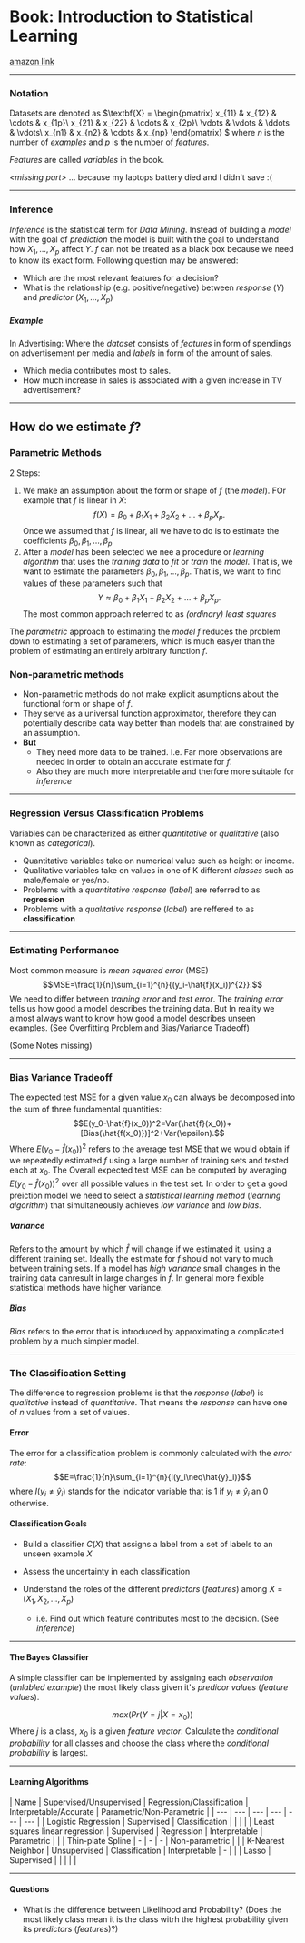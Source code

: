 # Book: Introduction to Statistical Learning
[amazon link](https://www.amazon.de/Introduction-Statistical-Learning-Applications-Statistics/dp/1461471370)

---
### Notation
Datasets are denoted as $\textbf{X} = \begin{pmatrix}
x_{11} & x_{12} & \cdots & x_{1p}\\
x_{21} & x_{22} & \cdots & x_{2p}\\
\vdots & \vdots & \ddots & \vdots\\
x_{n1} & x_{n2} & \cdots & x_{np}
\end{pmatrix}
$ where $n$ is the number of *examples* and $p$ is the number of *features*.

*Features* are called *variables* in the book.


*\<missing part\>* ... because my laptops battery died and I didn't save :(

---

### Inference

*Inference* is the statistical term for *Data Mining*.
Instead of building a *model* with the goal of *prediction* the model is built with the goal to understand how $X_1, ..., X_p$ affect $Y$.
*f* can not be treated as a black box because we need to know its exact form.
Following question may be answered:
- Which are the most relevant features for a decision?
- What is the relationship (e.g. positive/negative) between *response* ($Y$) and *predictor* ($X_1, ..., X_p$)

##### Example
In Advertising: Where the *dataset* consists of *features* in form of spendings on advertisement per media and *labels* in form of the amount of sales.
-  Which media contributes most to sales.
- How much increase in sales is associated with a given increase in TV advertisement?
---
## How do we estimate $f$?

### Parametric Methods
2 Steps:
  1. We make an assumption about the form or shape of $f$ (the *model*). FOr example that $f$ is linear in $X$: $$f(X)=\beta_0+\beta_1X_1+\beta_2X_2+\ldots+\beta_pX_p.$$Once we assumed that $f$ is linear, all we have to do is to estimate the coefficients $\beta_0, \beta_1, \ldots, \beta_p$
  2. After a *model* has been selected we nee a procedure or *learning algorithm* that uses the *training data* to *fit* or *train* the *model*. That is, we want to estimate the parameters $\beta_0, \beta_1, \ldots, \beta_p$. That is, we want to find values of these parameters such that $$Y\approx \beta_0+\beta_1X_1+\beta_2X_2+\ldots+\beta_pX_p.$$The most common approach referred to as *(ordinary) least squares*

The *parametric* approach to estimating the *model* $f$ reduces the problem down to estimating a set of parameters, which is much easyer than the problem of estimating an entirely arbitrary function $f$.

### Non-parametric methods

- Non-parametric methods do not make explicit asumptions about the functional form or shape of $f$.
- They serve as a universal function approximator, therefore they can potentially describe data way better than models that are constrained by an assumption.
- **But**
	- They need more data to be trained. I.e. Far more observations are needed in order to obtain an accurate estimate for $f$.
	- Also they are much more interpretable and therfore more suitable for *inference*

---
### Regression Versus Classification Problems

Variables can be characterized as either *quantitative* or *qualitative* (also known as *categorical*).
- Quantitative variables take on numerical value such as height or income.
- Qualitative variables take on values in one of K different *classes* such as male/female or yes/no.
- Problems with a *quantitative response* (*label*) are referred to as **regression**
- Problems with a *qualitative response* (*label*) are reffered to as **classification**

---
### Estimating Performance
Most common measure is *mean squared error* (MSE) $$MSE=\frac{1}{n}\sum_{i=1}^{n}{(y_i-\hat{f}(x_i))^{2}}.$$We need to differ between *training error* and *test error*. The *training error* tells us how good a model describes the training data. But In reality we almost always want to know how good a model describes unseen examples. (See Overfitting Problem and Bias/Variance Tradeoff)

(Some Notes missing)

---
### Bias Variance Tradeoff
The expected test MSE for a given value $x_0$ can always be decomposed into the sum of three fundamental quantities: $$E(y_0-\hat{f}(x_0))^2=Var(\hat{f}(x_0))+[Bias(\hat{f(x_0)})]^2+Var(\epsilon).$$Where $E(y_0-\hat{f}(x_0))^2$ refers to the average test MSE that we would obtain if we repeatedly estimated $f$ using a large number of training sets and tested each at $x_0$.
The Overall expected test MSE can be computed by averaging $E(y_0-\hat{f}(x_0))^2$ over all possible values in the test set.
In order to get a good preiction model we need to select a *statistical learning method* (*learning algorithm*) that simultaneously achieves *low variance* and *low bias*.

##### Variance
Refers to the amount by which $\hat{f}$ will change if we estimated it, using a different training set.
Ideally the estimate for $f$ should not vary to much between training sets.
If a model has *high variance* small changes in the training data canresult in large changes in $\hat{f}$.
In general more flexible statistical methods have higher variance.

##### Bias
*Bias* refers to the error that is introduced by approximating a complicated problem by a much simpler model.

---
### The Classification Setting

The difference to regression problems is that the _response_ (_label_) is _qualitative_ instead of _quantitative_. That means the _response_ can have one of _n_ values from a set of values.

#### Error

The error for a classification problem is commonly calculated with the _error rate_: $$E=\frac{1}{n}\sum_{i=1}^{n}{I(y_i\neq\hat{y}_i)}$$ where $I(y_i \neq \hat{y}_i)$ stands for the indicator variable that is 1 if $y_i \neq \hat{y}_i$ an 0 otherwise.

#### Classification Goals

- Build a classifier $C(X)$ that assigns a label from a set of labels to an unseen example $X$

- Assess the uncertainty in each classification

- Understand the roles of the different _predictors_ (_features_) among $X=(X_1, X_2, \ldots, X_p)$ 
	- i.e. Find out which feature contributes most to the decision. (See *inference*)

---

#### The Bayes Classifier

A simple classifier can be implemented by assigning each *observation* (*unlabled example*) the most likely class given it's *predicor values* (*feature values*).

$$max(Pr(Y=j|X=x_0))$$ Where $j$ is a class, $x_0$ is a given *feature vector*. Calculate the *conditional probability* for all classes and choose the class where the *conditional probability* is largest.




































































---

#### Learning Algorithms
| Name | Supervised/Unsupervised | Regression/Classification | Interpretable/Accurate | Parametric/Non-Parametric |
| --- | --- | --- | --- | --- | --- |
| Logistic Regression | Supervised | Classification |  |   |   |
| Least squares linear regression | Supervised | Regression | Interpretable | Parametric |   |
| Thin-plate Spline | - | - | - | Non-parametric |   |
| K-Nearest Neighbor | Unsupervised | Classification | Interpretable | - |   |
| Lasso | Supervised |   |   |   |   |

---

#### Questions

- What is the difference between Likelihood and Probability? (Does the most likely class mean it is the class witrh the highest probability given its *predictors* (*features*)?)

